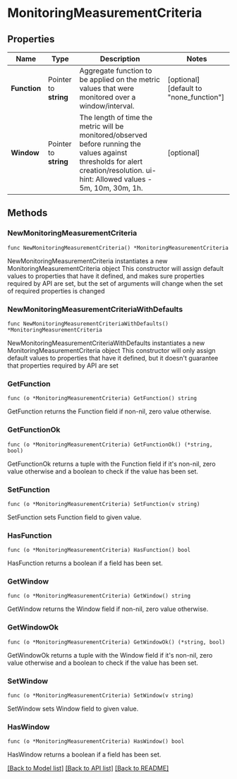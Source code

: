 # MonitoringMeasurementCriteria

## Properties

Name | Type | Description | Notes
------------ | ------------- | ------------- | -------------
**Function** | Pointer to **string** | Aggregate function to be applied on the metric values that were monitored over a window/interval. | [optional] [default to "none_function"]
**Window** | Pointer to **string** | The length of time the metric will be monitored/observed before running the values against thresholds for alert creation/resolution. ui-hint: Allowed values - 5m, 10m, 30m, 1h. | [optional] 

## Methods

### NewMonitoringMeasurementCriteria

`func NewMonitoringMeasurementCriteria() *MonitoringMeasurementCriteria`

NewMonitoringMeasurementCriteria instantiates a new MonitoringMeasurementCriteria object
This constructor will assign default values to properties that have it defined,
and makes sure properties required by API are set, but the set of arguments
will change when the set of required properties is changed

### NewMonitoringMeasurementCriteriaWithDefaults

`func NewMonitoringMeasurementCriteriaWithDefaults() *MonitoringMeasurementCriteria`

NewMonitoringMeasurementCriteriaWithDefaults instantiates a new MonitoringMeasurementCriteria object
This constructor will only assign default values to properties that have it defined,
but it doesn't guarantee that properties required by API are set

### GetFunction

`func (o *MonitoringMeasurementCriteria) GetFunction() string`

GetFunction returns the Function field if non-nil, zero value otherwise.

### GetFunctionOk

`func (o *MonitoringMeasurementCriteria) GetFunctionOk() (*string, bool)`

GetFunctionOk returns a tuple with the Function field if it's non-nil, zero value otherwise
and a boolean to check if the value has been set.

### SetFunction

`func (o *MonitoringMeasurementCriteria) SetFunction(v string)`

SetFunction sets Function field to given value.

### HasFunction

`func (o *MonitoringMeasurementCriteria) HasFunction() bool`

HasFunction returns a boolean if a field has been set.

### GetWindow

`func (o *MonitoringMeasurementCriteria) GetWindow() string`

GetWindow returns the Window field if non-nil, zero value otherwise.

### GetWindowOk

`func (o *MonitoringMeasurementCriteria) GetWindowOk() (*string, bool)`

GetWindowOk returns a tuple with the Window field if it's non-nil, zero value otherwise
and a boolean to check if the value has been set.

### SetWindow

`func (o *MonitoringMeasurementCriteria) SetWindow(v string)`

SetWindow sets Window field to given value.

### HasWindow

`func (o *MonitoringMeasurementCriteria) HasWindow() bool`

HasWindow returns a boolean if a field has been set.


[[Back to Model list]](../README.md#documentation-for-models) [[Back to API list]](../README.md#documentation-for-api-endpoints) [[Back to README]](../README.md)


